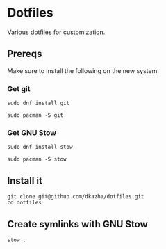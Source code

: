 # Dotfiles

Various dotfiles for customization.

## Prereqs

Make sure to install the following on the new system.

### Get git
```
sudo dnf install git
```
```
sudo pacman -S git
```

### Get GNU Stow
```
sudo dnf install stow
```
```
sudo pacman -S stow
```

## Install it

```
git clone git@github.com/dkazha/dotfiles.git
cd dotfiles
```

## Create symlinks with GNU Stow

```
stow .
```
